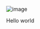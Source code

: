 ![image](https://github.com/user-attachments/assets/29e83f83-331e-4036-af04-3fcada7af173)



Hello                                            world
